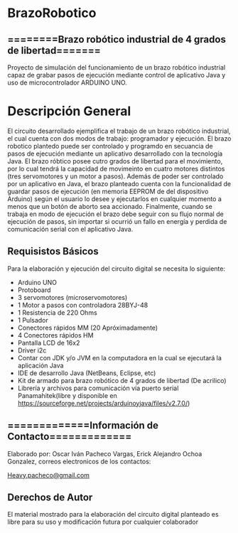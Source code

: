  # BrazoRobotico
 ## ========Brazo robótico industrial de 4 grados de libertad=======
 Proyecto de simulación del funcionamiento de un brazo robótico industrial capaz de grabar pasos de ejecución 
 mediante control de aplicativo Java y uso 
 de microcontrolador ARDUINO UNO.
 
 # Descripción General
 El circuito desarrollado ejemplifica el trabajo de un brazo robótico industrial, 
 el cual cuenta con dos modos de trabajo: programador y ejecución. El brazo robotico 
 plantedo puede ser controlado y programdo en secuancia de pasos de ejecución mediante
 un aplicativo desarrollado con la tecnología Java. El brazo róbtico posee 
 cutro grados de libertad para el movimiento, por lo cual tendrá la capacidad de movimeinto 
 en cuatro motores distintos (tres servomotores y un motor a pasos). Además de poder ser
 controlado por un aplicativo en Java, el brazo planteado  cuenta con la funcionalidad de
 guardar pasos de ejecución (en memoria EEPROM de del dispositivo Arduino) según el usuario 
 lo desee y ejecutarlos en cualquier momento a menos que un botón de aborto sea accionado. 
 Finalmente, cuando se trabaja en modo de ejecución el brazo debe seguir con su flujo normal 
 de ejecución de pasos, sin importar si ocurrió un fallo en energía y perdida de comunicación 
 serial con el aplicativo Java. 
 
 
 ## Requisistos Básicos
 Para la elaboración y ejecución del circuito digital se necesita lo 
 siguiente:
 * Arduino UNO
 * Protoboard
 * 3 servomotores (microservomotores)
 * 1 Motor a pasos con controladora 28BYJ-48
* 1 Resistencia de 220 Ohms
* 1 Pulsador
* Conectores rápidos MM (20 Apróximadamente)
* 4 Conectores rápidos HM
* Pantalla LCD de 16x2
* Driver i2c
* Contar con JDK y/o JVM en la computadora en la cual se ejecutará la aplicación Java 
* IDE de desarrollo Java (NetBeans, Eclipse, etc)
* Kit de armado para brazo robótico de 4 grados de libertad (De acrilico)
* Librería y archivos para comunicación vía puerto serial Panamahitek(libre y disponible en https://sourceforge.net/projects/arduinoyjava/files/v2.7.0/)
 
 ## =============Información de Contacto=============
Elaborado por: Oscar Iván Pacheco Vargas, Erick Alejandro Ochoa Gonzalez, 
correos electronicos de los contactos:

Heavy.pacheco@gmail.com

 ## Derechos de Autor 
El material mostrado para la elaboración del circuito digital 
 planteado es libre para su uso y modificación futura por cualquier
 colaborador
